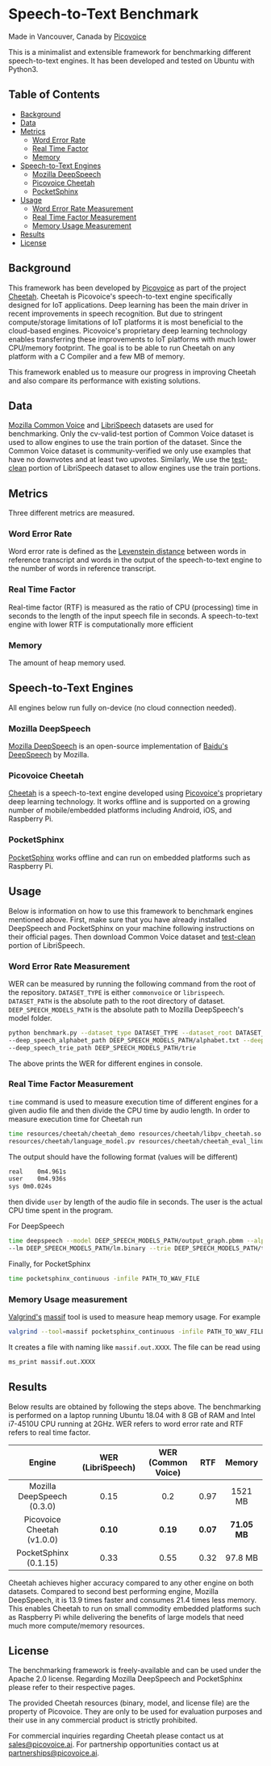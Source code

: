 # Speech-to-Text Benchmark

Made in Vancouver, Canada by [Picovoice](https://picovoice.ai)

This is a minimalist and extensible framework for benchmarking different speech-to-text engines. It has been developed
and tested on Ubuntu with Python3.

## Table of Contents

* [Background](#background)
* [Data](#data)
* [Metrics](#metrics)
    * [Word Error Rate](#word-error-rate)
    * [Real Time Factor](#real-time-factor)
    * [Memory](#memory)
* [Speech-to-Text Engines](#speech-to-text-engines)
    * [Mozilla DeepSpeech](#mozilla-deepspeech)
    * [Picovoice Cheetah](#picovoice-cheetah)
    * [PocketSphinx](#pocketsphinx)
* [Usage](#usage)
    * [Word Error Rate Measurement](#word-error-rate-measurement)
    * [Real Time Factor Measurement](#real-time-factor-measurement)
    * [Memory Usage Measurement](#memory-usage-measurement)
* [Results](#results)
* [License](#license)

## Background

This framework has been developed by [Picovoice](http://picovoice.ai/) as part of the project
[Cheetah](https://github.com/Picovoice/cheetah). Cheetah is Picovoice's speech-to-text engine specifically designed for
IoT applications. Deep learning has been the main driver in recent improvements in speech recognition. But due to
stringent compute/storage limitations of IoT platforms it is most beneficial to the cloud-based engines. Picovoice's
proprietary deep learning technology enables transferring these improvements to IoT platforms with much lower CPU/memory
footprint. The goal is to be able to run Cheetah on any platform with a C Compiler and a few MB of memory.

This framework enabled us to measure our progress in improving Cheetah and also compare its performance with existing
solutions.

## Data

[Mozilla Common Voice](https://voice.mozilla.org/en) and [LibriSpeech](http://www.openslr.org/12/) datasets are used for
benchmarking. Only the cv-valid-test portion of Common Voice dataset is used to allow engines to use the train portion
of the dataset. Since the Common Voice dataset is community-verified we only use examples that have no downvotes and at
least two upvotes. Similarly, We use the [test-clean](http://www.openslr.org/resources/12/test-clean.tar.gz) portion
of LibriSpeech dataset to allow engines use the train portions.

## Metrics

Three different metrics are measured.

### Word Error Rate

Word error rate is defined as the [Levenstein distance](https://en.wikipedia.org/wiki/Levenshtein_distance)
between words in reference transcript and words in the output of the speech-to-text engine to the number of
words in reference transcript.

### Real Time Factor

Real-time factor (RTF) is measured as the ratio of CPU (processing) time in seconds to the length
of the input speech file in seconds. A speech-to-text engine with lower RTF is computationally more efficient

### Memory

The amount of heap memory used.

## Speech-to-Text Engines

All engines below run fully on-device (no cloud connection needed).

### Mozilla DeepSpeech

[Mozilla DeepSpeech](https://github.com/mozilla/DeepSpeech) is an open-source implementation of
[Baidu's DeepSpeech](https://arxiv.org/abs/1412.5567) by Mozilla.

### Picovoice Cheetah

[Cheetah](https://github.com/Picovoice/cheetah) is a speech-to-text engine developed using
[Picovoice's](http://picovoice.ai/) proprietary deep learning technology. It works offline and is supported on a
growing number of mobile/embedded platforms including Android, iOS, and Raspberry Pi.

### PocketSphinx

[PocketSphinx](https://github.com/cmusphinx/pocketsphinx) works offline and can run on embedded platforms such as
Raspberry Pi.

## Usage

Below is information on how to use this framework to benchmark engines mentioned above. First, make sure that you have
already installed DeepSpeech and PocketSphinx on your machine following instructions on their official pages. Then
download Common Voice dataset and [test-clean](http://www.openslr.org/resources/12/test-clean.tar.gz) portion of
LibriSpeech.

### Word Error Rate Measurement

WER can be measured by running the following command from the root of the repository.
`DATASET_TYPE` is either `commonvoice` or `librispeech`. `DATASET_PATH` is the absolute path to the root directory of
dataset. `DEEP_SPEECH_MODELS_PATH` is the absolute path to Mozilla DeepSpeech's model folder.

```bash
python benchmark.py --dataset_type DATASET_TYPE --dataset_root DATASET_PATH --deep_speech_model_path DEEP_SPEECH_MODELS_PATH/output_graph.pbmm \
--deep_speech_alphabet_path DEEP_SPEECH_MODELS_PATH/alphabet.txt --deep_speech_language_model_path DEEP_SPEECH_MODELS_PATH/lm.binary \
--deep_speech_trie_path DEEP_SPEECH_MODELS_PATH/trie
```

The above prints the WER for different engines in console.

### Real Time Factor Measurement

`time` command is used to measure execution time of different engines for a given audio file and then divide
the CPU time by audio length. In order to measure execution time for Cheetah run

```bash
time resources/cheetah/cheetah_demo resources/cheetah/libpv_cheetah.so resources/cheetah/acoustic_model.pv \
resources/cheetah/language_model.pv resources/cheetah/cheetah_eval_linux_public.lic PATH_TO_WAV_FILE
```

The output should have the following format (values will be different)

```bash
real	0m4.961s
user	0m4.936s
sys	0m0.024s
```

then divide `user` by length of the audio file in seconds. The user is the actual CPU time spent in the program.

For DeepSpeech

```bash
time deepspeech --model DEEP_SPEECH_MODELS_PATH/output_graph.pbmm --alphabet PATH_TO_WAV_FILE DEEP_SPEECH_MODELS_PATH/alphabet.txt \
--lm DEEP_SPEECH_MODELS_PATH/lm.binary --trie DEEP_SPEECH_MODELS_PATH/trie --audio PATH_TO_WAV_FILE
```

Finally, for PocketSphinx

```bash
time pocketsphinx_continuous -infile PATH_TO_WAV_FILE
```

### Memory Usage measurement

[Valgrind's](http://valgrind.org/) [massif](http://valgrind.org/docs/manual/ms-manual.html) tool is used to measure
heap memory usage. For example

```bash
valgrind --tool=massif pocketsphinx_continuous -infile PATH_TO_WAV_FILE
```

It creates a file with naming like `massif.out.XXXX`. The file can be read using

```bash
ms_print massif.out.XXXX
```

## Results

Below results are obtained by following the steps above. The benchmarking is performed on a laptop running
Ubuntu 18.04 with 8 GB of RAM and Intel i7-4510U CPU running at 2GHz. WER refers to word error rate and RTF refers to
real time factor.

| Engine | WER (LibriSpeech)| WER (Common Voice) | RTF | Memory |
:---:|:---:|:---:|:---:|:---:
Mozilla DeepSpeech (0.3.0) | 0.15 | 0.2 | 0.97  | 1521 MB |
Picovoice Cheetah (v1.0.0) | **0.10** | **0.19** | **0.07** | **71.05 MB** |
PocketSphinx (0.1.15) | 0.33 | 0.55 | 0.32 | 97.8 MB |

Cheetah achieves higher accuracy compared to any other engine on both datasets. Compared to second best performing engine,
Mozilla DeepSpeech, it is 13.9 times faster and consumes 21.4 times less memory. This enables Cheetah to run on small
commodity embedded platforms such as Raspberry Pi while delivering the benefits of large models that need much more
compute/memory resources.

## License

The benchmarking framework is freely-available and can be used under the Apache 2.0 license. Regarding Mozilla DeepSpeech
and PocketSphinx please refer to their respective pages.

The provided Cheetah resources (binary, model, and license file) are the property of Picovoice. They are
only to be used for evaluation purposes and their use in any commercial product is strictly prohibited.

For commercial inquiries regarding Cheetah please contact us at sales@picovoice.ai. For
partnership opportunities contact us at partnerships@picovoice.ai.
